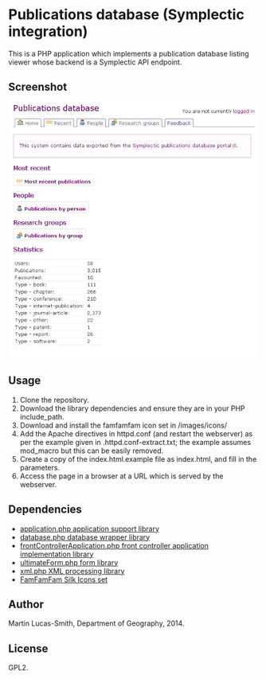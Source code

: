Publications database (Symplectic integration)
==============================================

This is a PHP application which implements a publication database listing viewer whose backend is a Symplectic API endpoint.

Screenshot
----------

![Screenshot](screenshot.png)


Usage
-----

1. Clone the repository.
2. Download the library dependencies and ensure they are in your PHP include_path.
3. Download and install the famfamfam icon set in /images/icons/
4. Add the Apache directives in httpd.conf (and restart the webserver) as per the example given in .httpd.conf-extract.txt; the example assumes mod_macro but this can be easily removed.
5. Create a copy of the index.html.example file as index.html, and fill in the parameters.
6. Access the page in a browser at a URL which is served by the webserver.


Dependencies
------------

* [application.php application support library](http://download.geog.cam.ac.uk/projects/application/)
* [database.php database wrapper library](http://download.geog.cam.ac.uk/projects/database/)
* [frontControllerApplication.php front controller application implementation library](http://download.geog.cam.ac.uk/projects/frontcontrollerapplication/)
* [ultimateForm.php form library](http://download.geog.cam.ac.uk/projects/ultimateform/)
* [xml.php XML processing library](http://download.geog.cam.ac.uk/projects/xml/)
* [FamFamFam Silk Icons set](http://www.famfamfam.com/lab/icons/silk/)


Author
------

Martin Lucas-Smith, Department of Geography, 2014.


License
-------

GPL2.


